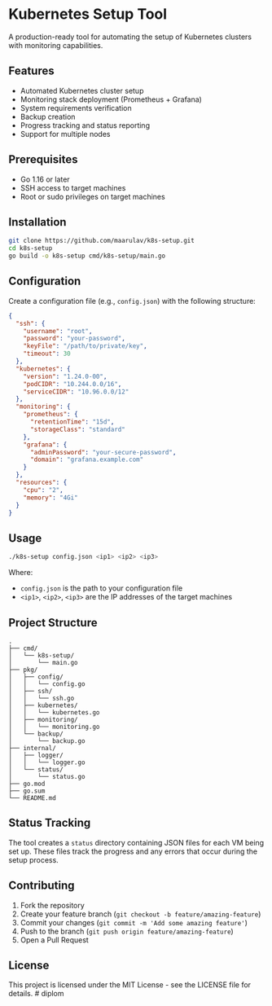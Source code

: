# Kubernetes Setup Tool

A production-ready tool for automating the setup of Kubernetes clusters with monitoring capabilities.

## Features

- Automated Kubernetes cluster setup
- Monitoring stack deployment (Prometheus + Grafana)
- System requirements verification
- Backup creation
- Progress tracking and status reporting
- Support for multiple nodes

## Prerequisites

- Go 1.16 or later
- SSH access to target machines
- Root or sudo privileges on target machines

## Installation

```bash
git clone https://github.com/maarulav/k8s-setup.git
cd k8s-setup
go build -o k8s-setup cmd/k8s-setup/main.go
```

## Configuration

Create a configuration file (e.g., `config.json`) with the following structure:

```json
{
  "ssh": {
    "username": "root",
    "password": "your-password",
    "keyFile": "/path/to/private/key",
    "timeout": 30
  },
  "kubernetes": {
    "version": "1.24.0-00",
    "podCIDR": "10.244.0.0/16",
    "serviceCIDR": "10.96.0.0/12"
  },
  "monitoring": {
    "prometheus": {
      "retentionTime": "15d",
      "storageClass": "standard"
    },
    "grafana": {
      "adminPassword": "your-secure-password",
      "domain": "grafana.example.com"
    }
  },
  "resources": {
    "cpu": "2",
    "memory": "4Gi"
  }
}
```

## Usage

```bash
./k8s-setup config.json <ip1> <ip2> <ip3>
```

Where:
- `config.json` is the path to your configuration file
- `<ip1>`, `<ip2>`, `<ip3>` are the IP addresses of the target machines

## Project Structure

```
.
├── cmd/
│   └── k8s-setup/
│       └── main.go
├── pkg/
│   ├── config/
│   │   └── config.go
│   ├── ssh/
│   │   └── ssh.go
│   ├── kubernetes/
│   │   └── kubernetes.go
│   ├── monitoring/
│   │   └── monitoring.go
│   └── backup/
│       └── backup.go
├── internal/
│   ├── logger/
│   │   └── logger.go
│   └── status/
│       └── status.go
├── go.mod
├── go.sum
└── README.md
```

## Status Tracking

The tool creates a `status` directory containing JSON files for each VM being set up. These files track the progress and any errors that occur during the setup process.

## Contributing

1. Fork the repository
2. Create your feature branch (`git checkout -b feature/amazing-feature`)
3. Commit your changes (`git commit -m 'Add some amazing feature'`)
4. Push to the branch (`git push origin feature/amazing-feature`)
5. Open a Pull Request

## License

This project is licensed under the MIT License - see the LICENSE file for details. # diplom
